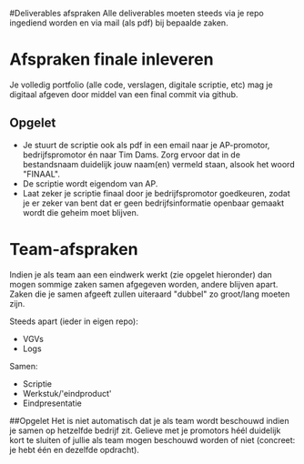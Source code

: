 #Deliverables afspraken
Alle deliverables moeten steeds via je repo ingediend worden en via mail (als pdf) bij bepaalde zaken.

# Afspraken finale inleveren
Je volledig portfolio (alle code, verslagen, digitale scriptie, etc) mag je digitaal afgeven door middel van een final commit via github.

## Opgelet

* Je stuurt de scriptie ook als pdf in een email naar je AP-promotor, bedrijfspromotor én naar Tim Dams.  Zorg ervoor dat in de bestandsnaam duidelijk jouw naam(en) vermeld staan, alsook het woord "FINAAL".
* De scriptie wordt eigendom van AP.
* Laat zeker je scriptie finaal door je bedrijfspromotor goedkeuren, zodat je er zeker van bent dat er geen bedrijfsinformatie openbaar gemaakt wordt die geheim moet blijven.
 
# Team-afspraken
Indien je als team aan een eindwerk werkt (zie opgelet hieronder) dan mogen sommige zaken samen afgegeven worden, andere blijven apart. Zaken die je samen afgeeft zullen uiteraard "dubbel" zo groot/lang moeten zijn.

Steeds apart (ieder in eigen repo):
* VGVs
* Logs

Samen:
* Scriptie
* Werkstuk/'eindproduct'
* Eindpresentatie

##Opgelet
Het is niet automatisch dat je als team wordt beschouwd indien je samen op hetzelfde bedrijf zit. Gelieve met je promotors héél duidelijk kort te sluiten of jullie als team mogen beschouwd worden of niet (concreet: je hebt één en dezelfde opdracht).



